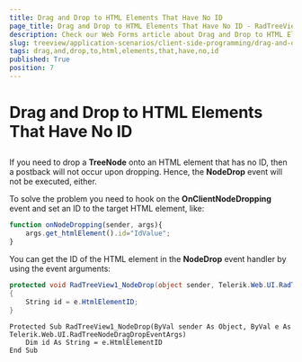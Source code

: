```yaml
---
title: Drag and Drop to HTML Elements That Have No ID
page_title: Drag and Drop to HTML Elements That Have No ID - RadTreeView
description: Check our Web Forms article about Drag and Drop to HTML Elements That Have No ID.
slug: treeview/application-scenarios/client-side-programming/drag-and-drop-to-html-elements-that-have-no-id
tags: drag,and,drop,to,html,elements,that,have,no,id
published: True
position: 7
---
```


# Drag and Drop to HTML Elements That Have No ID



## 

If you need to drop a **TreeNode** onto an HTML element that has no ID, then a postback will not occur upon dropping. Hence, the **NodeDrop** event will not be executed, either.



To solve the problem you need to hook on the **OnClientNodeDropping** event and set an ID to the target HTML element, like:

````JavaScript
function onNodeDropping(sender, args){ 
    args.get_htmlElement().id="IdValue"; 
}
````


You can get the ID of the HTML element in the **NodeDrop** event handler by using the event arguments:



````C#
protected void RadTreeView1_NodeDrop(object sender, Telerik.Web.UI.RadTreeNodeDragDropEventArgs e)
{    
    String id = e.HtmlElementID;
}
````
````VB.NET
Protected Sub RadTreeView1_NodeDrop(ByVal sender As Object, ByVal e As Telerik.Web.UI.RadTreeNodeDragDropEventArgs)
    Dim id As String = e.HtmlElementID
End Sub
````

